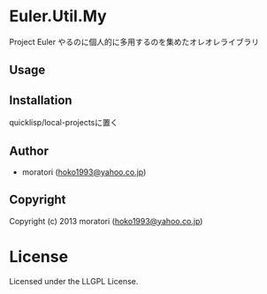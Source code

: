 # Euler.Util.My

Project Euler やるのに個人的に多用するのを集めたオレオレライブラリ

## Usage

## Installation

quicklisp/local-projectsに置く

## Author

* moratori (hoko1993@yahoo.co.jp)

## Copyright

Copyright (c) 2013 moratori (hoko1993@yahoo.co.jp)

# License

Licensed under the LLGPL License.


